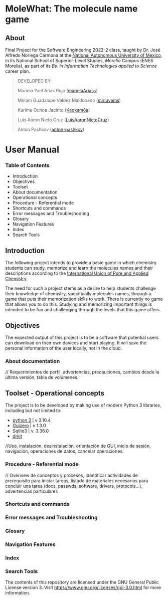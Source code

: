 # MoleWhat: The molecule name game

## About

Final Project for the Software Engineering 2022-2 class, taught by Dr. José Alfredo Noriega Carmona at the [National Autonomous University of Mexico](https://www.unam.mx/), in its  National School of Superior-Level Studies, _Morelia_ Campus (ENES Morelia), as part of its _Bs. in Information Technologies applied to Science_ career plan.

> DEVELOPED BY:
> 
> Mariela Yael Arias Rojo ([marielaAriass](https://github.com/marielaAriass))
> 
> Miriam Guadalupe Valdez Maldonado ([mirluvams](https://github.com/mirluvams))
> 
> Karime Ochoa Jacinto ([Kadkam8a](https://github.com/Kadkam8a))
> 
> Luis Aaron Nieto Cruz ([LuisAaronNietoCruz](https://github.com/LuisAaronNietoCruz))
> 
> Anton Pashkov ([anton-pashkov](https://github.com/anton-pashkov))

# User Manual

### Table of Contents
* Introduction
* Objectives
* Toolset
* About documentation
* Operational concepts
* Procedure  - Referential mode
* Shortcuts and commands
* Error messages and Troubleshooting
* Glosary
* Navigation Features
* Index
* Search Tools


## Introduction
The following project intends to provide a basic game in which chemistry students can study, memorize and learn the molecules names and their descriptions according to the [International Union of Pure and Applied Chemistry](https://iupac.org/).

The need for such a project stems as a desire to help students challenge their knowledge of chemistry, specifically molecules names, through a game that puts their memorization skills to work. There is currently no game that allows you to do this. Studying and memorizing important things is intended to be fun and challenging through the levels that this game offers.

## Objectives
The expected output of this project is to be a software that potential users can download on their own devices and start playing. It will save the personal information of the user locally, not in the cloud.

### About documentation

// Requerimientos de perfil, advertencias, precauciones, cambios desde la última versión, tabla de volúmenes.

## Toolset - Operational concepts
The project is to be developed by making use of modern Python 3 libraries, including but not limited to:

* [python 3](https://www.python.org/downloads/) | v 3.10.4
* [Guizero](https://pypi.org/project/guizero/) | v 1.3.0 
* Sqlite3 | v. 3.36.0
* [drkit](https://www.rdkit.org/)
  
//Uso, instalación, desinstalación, orientación de GUI, inicio de sesión, navigación, operaciones de datos, cancelar operaciones.

### Procedure  - Referential mode
// Overview de conceptos y procesos, Identificar actividades de prerequisito para iniciar tareas, listado de materiales necesarios para concluir una tarea (docs, passwds, software, drivers, protocols...), advertencias particulares

### Shortcuts and commands

### Error messages and Troubleshooting

### Glosary

### Navigation Features

### Index

### Search Tools




The contents of this repository are licensed under the GNU General Public License version 3. Visit https://www.gnu.org/licenses/gpl-3.0.html for more information.

